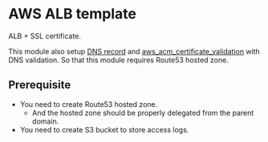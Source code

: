 # AWS ALB template

ALB + SSL certificate.

This module also setup [DNS record](aws_route53_record.tf) and [aws_acm_certificate_validation](aws_acm_certificate_validation.tf) with DNS validation. So that this module requires Route53 hosted zone.

## Prerequisite

- You need to create Route53 hosted zone.
  - And the hosted zone should be properly delegated from the parent domain.
- You need to create S3 bucket to store access logs.
